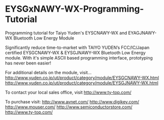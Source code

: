 # EYSGxNAWY-WX-Programming-Tutorial
Programming tutorial for Taiyo Yuden's EYSCNAWY-WX and EYAGJNAWY-WX Bluetooth Low Energy Module

Significantly reduce time-to-market with TAIYO YUDEN’s FCC/IC/Japan certified EYSGCNAWY-WX & EYSGJNAWY-WX Bluetooth Low Energy module. With it's simple ASCII based programming interface, prototyping has never been easier!

For additional details on the module, visit...
http://www.yuden.co.jp/ut/product/category/module/EYSGCNAWY-WX.html
http://www.yuden.co.jp/ut/product/category/module/EYSGJNAWY-WX.html

To contact your local sales office, visit http://www.ty-top.com/

To purchase visit:
http://www.avnet.com/
http://www.digikey.com/
http://www.mouser.com/
http://www.semiconductorstore.com/
http://www.ty-top.com/
